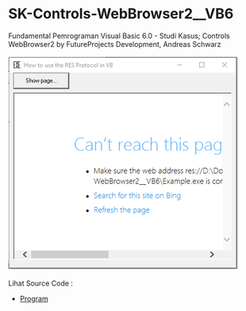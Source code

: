 # SK-Controls-WebBrowser2__VB6
Fundamental Pemrograman Visual Basic 6.0 - Studi Kasus; Controls WebBrowser2 by FutureProjects Development, Andreas Schwarz <br><br>
<img src="https://github.com/RizkyKhapidsyah/SK-Controls-WebBrowser2__VB6/blob/main/result/001.PNG"><br><br>
Lihat Source Code : <br>
- <a href="https://github.com/RizkyKhapidsyah/SK-Controls-WebBrowser2__VB6/blob/main/Form1.frm">Program</a>
